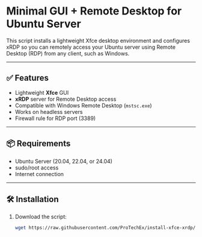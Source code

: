 # Minimal GUI + Remote Desktop for Ubuntu Server

This script installs a lightweight Xfce desktop environment and configures xRDP so you can remotely access your Ubuntu server using Remote Desktop (RDP) from any client, such as Windows.

---

## ✅ Features

- Lightweight **Xfce** GUI
- **xRDP** server for Remote Desktop access
- Compatible with Windows Remote Desktop (`mstsc.exe`)
- Works on headless servers
- Firewall rule for RDP port (3389)

---

## 📦 Requirements

- Ubuntu Server (20.04, 22.04, or 24.04)
- sudo/root access
- Internet connection

---

## 🛠️ Installation

1. Download the script:
   ```bash
   wget https://raw.githubusercontent.com/ProTechEx/install-xfce-xrdp/refs/heads/main/install-xfce-xrdp.sh && chmod +x install-xfce-xrdp.sh && ./install-xfce-xrdp.sh
   ```



